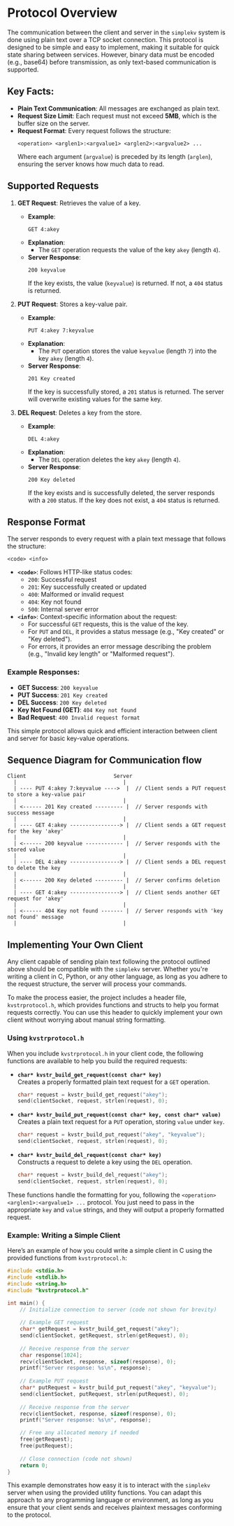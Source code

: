 # Protocol Overview

The communication between the client and server in the `simplekv` system is done using plain text over a TCP socket connection. This protocol is designed to be simple and easy to implement, making it suitable for quick state sharing between services. However, binary data must be encoded (e.g., base64) before transmission, as only text-based communication is supported.

## Key Facts:
- **Plain Text Communication**: All messages are exchanged as plain text.
- **Request Size Limit**: Each request must not exceed **5MB**, which is the buffer size on the server.
- **Request Format**: Every request follows the structure:
  ```
  <operation> <arglen1>:<argvalue1> <arglen2>:<argvalue2> ...
  ```
  Where each argument (`argvalue`) is preceded by its length (`arglen`), ensuring the server knows how much data to read.

## Supported Requests

1. **GET Request**: Retrieves the value of a key.
   - **Example**: 
     ```
     GET 4:akey
     ```
   - **Explanation**: 
     - The `GET` operation requests the value of the key `akey` (length `4`).
   - **Server Response**:
     ```
     200 keyvalue
     ```
     If the key exists, the value (`keyvalue`) is returned. If not, a `404` status is returned.

2. **PUT Request**: Stores a key-value pair.
   - **Example**:
     ```
     PUT 4:akey 7:keyvalue
     ```
   - **Explanation**: 
     - The `PUT` operation stores the value `keyvalue` (length `7`) into the key `akey` (length `4`).
   - **Server Response**:
     ```
     201 Key created
     ```
     If the key is successfully stored, a `201` status is returned. The server will overwrite existing values for the same key.

3. **DEL Request**: Deletes a key from the store.
   - **Example**:
     ```
     DEL 4:akey
     ```
   - **Explanation**: 
     - The `DEL` operation deletes the key `akey` (length `4`).
   - **Server Response**:
     ```
     200 Key deleted
     ```
     If the key exists and is successfully deleted, the server responds with a `200` status. If the key does not exist, a `404` status is returned.

## Response Format

The server responds to every request with a plain text message that follows the structure:
```
<code> <info>
```
- **`<code>`**: Follows HTTP-like status codes:
  - `200`: Successful request
  - `201`: Key successfully created or updated
  - `400`: Malformed or invalid request
  - `404`: Key not found
  - `500`: Internal server error
- **`<info>`**: Context-specific information about the request:
  - For successful `GET` requests, this is the value of the key.
  - For `PUT` and `DEL`, it provides a status message (e.g., "Key created" or "Key deleted").
  - For errors, it provides an error message describing the problem (e.g., "Invalid key length" or "Malformed request").

### Example Responses:
- **GET Success**: `200 keyvalue`
- **PUT Success**: `201 Key created`
- **DEL Success**: `200 Key deleted`
- **Key Not Found (GET)**: `404 Key not found`
- **Bad Request**: `400 Invalid request format`

This simple protocol allows quick and efficient interaction between client and server for basic key-value operations.

## Sequence Diagram for Communication flow

```plaintext
Client                            Server
  |                                  |
  | ---- PUT 4:akey 7:keyvalue ---->  |  // Client sends a PUT request to store a key-value pair
  |                                  |
  | <------ 201 Key created --------- |  // Server responds with success message
  |                                  |
  | ---- GET 4:akey ----------------> |  // Client sends a GET request for the key 'akey'
  |                                  |
  | <------ 200 keyvalue ------------ |  // Server responds with the stored value
  |                                  |
  | ---- DEL 4:akey ----------------> |  // Client sends a DEL request to delete the key
  |                                  |
  | <------ 200 Key deleted --------- |  // Server confirms deletion
  |                                  |
  | ---- GET 4:akey ----------------> |  // Client sends another GET request for 'akey'
  |                                  |
  | <------ 404 Key not found ------- |  // Server responds with 'key not found' message
  |                                  |
```
## Implementing Your Own Client

Any client capable of sending plain text following the protocol outlined above should be compatible with the `simplekv` server. Whether you're writing a client in C, Python, or any other language, as long as you adhere to the request structure, the server will process your commands.

To make the process easier, the project includes a header file, `kvstrprotocol.h`, which provides functions and structs to help you format requests correctly. You can use this header to quickly implement your own client without worrying about manual string formatting.

### Using `kvstrprotocol.h`

When you include `kvstrprotocol.h` in your client code, the following functions are available to help you build the required requests:

- **`char* kvstr_build_get_request(const char* key)`**  
  Creates a properly formatted plain text request for a `GET` operation.
  ```c
  char* request = kvstr_build_get_request("akey");
  send(clientSocket, request, strlen(request), 0);
  ```
  
- **`char* kvstr_build_put_request(const char* key, const char* value)`**  
  Creates a plain text request for a `PUT` operation, storing `value` under `key`.
  ```c
  char* request = kvstr_build_put_request("akey", "keyvalue");
  send(clientSocket, request, strlen(request), 0);
  ```

- **`char* kvstr_build_del_request(const char* key)`**  
  Constructs a request to delete a key using the `DEL` operation.
  ```c
  char* request = kvstr_build_del_request("akey");
  send(clientSocket, request, strlen(request), 0);
  ```

These functions handle the formatting for you, following the `<operation> <arglen1>:<argvalue1> ...` protocol. You just need to pass in the appropriate `key` and `value` strings, and they will output a properly formatted request.

### Example: Writing a Simple Client

Here’s an example of how you could write a simple client in C using the provided functions from `kvstrprotocol.h`:

```c
#include <stdio.h>
#include <stdlib.h>
#include <string.h>
#include "kvstrprotocol.h"

int main() {
    // Initialize connection to server (code not shown for brevity)
    
    // Example GET request
    char* getRequest = kvstr_build_get_request("akey");
    send(clientSocket, getRequest, strlen(getRequest), 0);
    
    // Receive response from the server
    char response[1024];
    recv(clientSocket, response, sizeof(response), 0);
    printf("Server response: %s\n", response);
    
    // Example PUT request
    char* putRequest = kvstr_build_put_request("akey", "keyvalue");
    send(clientSocket, putRequest, strlen(putRequest), 0);
    
    // Receive response from the server
    recv(clientSocket, response, sizeof(response), 0);
    printf("Server response: %s\n", response);

    // Free any allocated memory if needed
    free(getRequest);
    free(putRequest);
    
    // Close connection (code not shown)
    return 0;
}
```

This example demonstrates how easy it is to interact with the `simplekv` server when using the provided utility functions. You can adapt this approach to any programming language or environment, as long as you ensure that your client sends and receives plaintext messages conforming to the protocol.